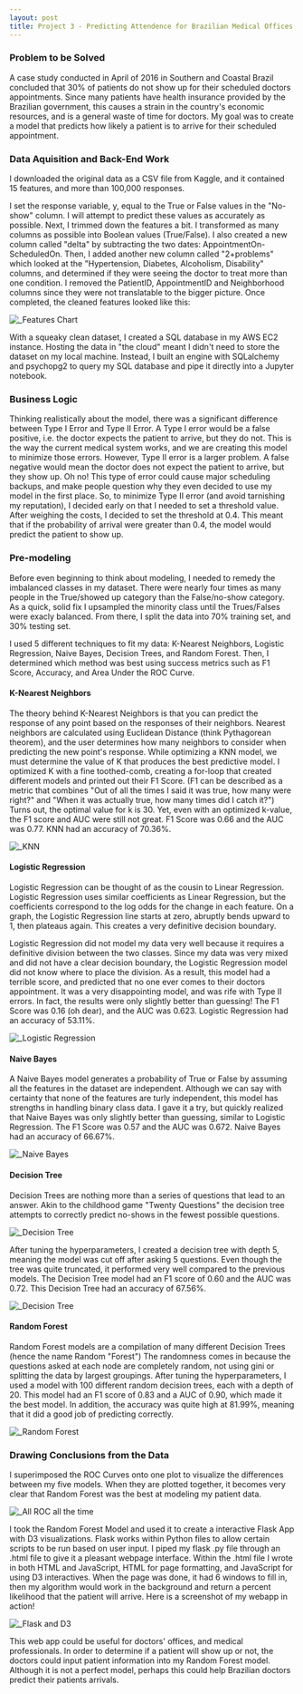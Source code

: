 ```yaml
---
layout: post
title: Project 3 - Predicting Attendence for Brazilian Medical Offices
---
```



### Problem to be Solved
A case study conducted in April of 2016 in Southern and Coastal Brazil concluded that 30% of patients do not show up for their scheduled doctors appointments. Since many patients have health insurance provided by the Brazilian government, this causes a strain in the country's economic resources, and is a general waste of time for doctors. My goal was to create a model that predicts how likely a patient is to arrive for their scheduled appointment.

### Data Aquisition and Back-End Work
I downloaded the original data as a CSV file from Kaggle, and it contained 15 features, and more than 100,000 responses. 

I set the response variable, y, equal to the True or False values in the "No-show" column. I will attempt to predict these values as accurately as possible. Next, I trimmed down the features a bit. I transformed as many columns as possible into Boolean values (True/False). I also created a new column called "delta" by subtracting the two dates: AppointmentOn-ScheduledOn. Then, I added another new column called "2+problems" which looked at the "Hypertension, Diabetes, Alcoholism, Disability" columns, and determined if they were seeing the doctor to treat more than one condition. I removed the PatientID, AppointmentID and Neighborhood columns since they were not translatable to the bigger picture. Once completed, the cleaned features looked like this:

![_Features Chart](/images/featureschart.png)

With a squeaky clean dataset, I created a SQL database in my AWS EC2 instance. Hosting the data in "the cloud" meant I didn't need to store the dataset on my local machine. Instead, I built an engine with SQLalchemy and psychopg2 to query my SQL database and pipe it directly into a Jupyter notebook. 

### Business Logic
Thinking realistically about the model, there was a significant difference between Type I Error and Type II Error. A Type I error would be a false positive, i.e. the doctor expects the patient to arrive, but they do not. This is the way the current medical system works, and we are creating this model to minimize those errors. However, Type II error is a larger problem. A false negative would mean the doctor does not expect the patient to arrive, but they show up. Oh no! This type of error could cause major scheduling backups, and make people question why they even decided to use my model in the first place. So, to minimize Type II error (and avoid tarnishing my reputation), I decided early on that I needed to set a threshold value. After weighing the costs, I decided to set the threshold at 0.4. This meant that if the probability of arrival were greater than 0.4, the model would predict the patient to show up. 

### Pre-modeling
Before even beginning to think about modeling, I needed to remedy the imbalanced classes in my dataset. There were nearly four times as many people in the True/showed up category than the False/no-show category. As a quick, solid fix I upsampled the minority class until the Trues/Falses were exacly balanced. From there, I split the data into 70% training set, and 30% testing set. 

I used 5 different techniques to fit my data: K-Nearest Neighbors, Logistic Regression, Naive Bayes, Decision Trees, and Random Forest. Then, I determined which method was best using success metrics such as F1 Score, Accuracy, and Area Under the ROC Curve. 

#### K-Nearest Neighbors
The theory behind K-Nearest Neighbors is that you can predict the response of any point based on the responses of their neighbors. Nearest neighbors are calculated using Euclidean Distance (think Pythagorean theorem), and the user determines how many neighbors to consider when predicting the new point's response. While optimizing a KNN model, we must determine the value of K that produces the best predictive model. I optimized K with a fine toothed-comb, creating a for-loop that created different models and printed out their F1 Score. (F1 can be described as a metric that combines "Out of all the times I said it was true, how many were right?" and "When it was actually true, how many times did I catch it?") Turns out, the optimal value for k is 30. Yet, even with an optimized k-value, the F1 score and AUC were still not great. F1 Score was 0.66 and the AUC was 0.77. KNN had an accuracy of 70.36%.

![_KNN](/images/KNN.png)

#### Logistic Regression
Logistic Regression can be thought of as the cousin to Linear Regression. Logistic Regression uses similar coefficients as Linear Regression, but the coefficients correspond to the log odds for the change in each feature. On a graph, the Logistic Regression line starts at zero, abruptly bends upward to 1, then plateaus again. This creates a very definitive decision boundary. 

Logistic Regression did not model my data very well because it requires a definitive division between the two classes. Since my data was very mixed and did not have a clear decision boundary, the Logistic Regression model did not know where to place the division. As a result, this model had a terrible score, and predicted that no one ever comes to their doctors appointment. It was a very disappointing model, and was rife with Type II errors. In fact, the results were only slightly better than guessing! The F1 Score was 0.16 (oh dear), and the AUC was 0.623. Logistic Regression had an accuracy of 53.11%.

![_Logistic Regression](/images/LogReg.png)

#### Naive Bayes
A Naive Bayes model generates a probability of True or False by assuming all the features in the dataset are independent. Although we can say with certainty that none of the features are turly independent, this model has strengths in handling binary class data. I gave it a try, but quickly realized that Naive Bayes was only slightly better than guessing, similar to Logistic Regression. The F1 Score was 0.57 and the AUC was 0.672. Naive Bayes had an accuracy of 66.67%.

![_Naive Bayes](/images/NaiveBayes.png)


#### Decision Tree
Decision Trees are nothing more than a series of questions that lead to an answer. Akin to the childhood game "Twenty Questions" the decision tree attempts to correctly predict no-shows in the fewest possible questions.  

![_Decision Tree](/images/tree.png)

After tuning the hyperparameters, I created a decision tree with depth 5, meaning the model was cut off after asking 5 questions. Even though the tree was quite truncated, it performed very well compared to the previous models. The Decision Tree model had an F1 score of 0.60 and the AUC was 0.72. This Decision Tree had an accuracy of 67.56%.

![_Decision Tree](/images/DecisionTree.jpg)


#### Random Forest
Random Forest models are a compilation of many different Decision Trees (hence the name Random "Forest") The randomness comes in because the questions asked at each node are completely random, not using gini or splitting the data by largest groupings. After tuning the hyperparameters, I used a model with 100 different random decision trees, each with a depth of 20. This model had an F1 score of 0.83 and a AUC of 0.90, which made it the best model. In addition, the accuracy was quite high at 81.99%, meaning that it did a good job of predicting correctly.  

![_Random Forest](/images/Random.png)

### Drawing Conclusions from the Data
I superimposed the ROC Curves onto one plot to visualize the differences between my five models. When they are plotted together, it becomes very clear that Random Forest was the best at modeling my patient data. 

![_All ROC all the time](/images/roccurve.png)

I took the Random Forest Model and used it to create a interactive Flask App with D3 visualizations. Flask works within Python files to allow certain scripts to be run based on user input. I piped my flask .py file through an .html file to give it a pleasant webpage interface. Within the .html file I wrote in both HTML and JavaScript, HTML for page formatting, and JavaScript for using D3 interactives. When the page was done, it had 6 windows to fill in, then my algorithm would work in the background and return a percent likelihood that the patient will arrive. Here is a screenshot of my webapp in action!

![_Flask and D3](/images/flaskapp.png)

This web app could be useful for doctors' offices, and medical professionals. In order to determine if a patient will show up or not, the doctors could input patient information into my Random Forest model. Although it is not a perfect model, perhaps this could help Brazilian doctors predict their patients arrivals.
